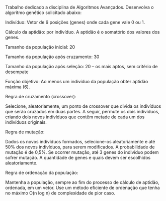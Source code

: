 Trabalho dedicado a disciplina de Algoritmos Avançados.
Desenvolva o algoritmo genético solicitado abaixo:

Indivíduo: Vetor de 6 posições (genes) onde cada gene vale 0 ou 1.

Cálculo da aptidão: por indivíduo. A aptidão é o somatório dos valores dos genes.

Tamanho da população inicial: 20

Tamanho da população após cruzamento: 30

Tamanho da população após seleção: 20 – os mais aptos, sem critério de desempate

Função objetivo: Ao menos um indivíduo da população obter aptidão máxima (6).


Regra de cruzamento (crossover):

Selecione, aleatoriamente, um ponto de crossover que divida os indivíduos que serão cruzados em duas partes. 
A seguir, permute os dois indivíduos, criando dois novos indivíduos que contêm metade de cada um dos indivíduos originais.

Regra de mutação:

Dados os novos indivíduos formados, selecione-os aleatoriamente e até 50% dos novos indivíduos, para serem modificados. 
A probabilidade de mutação é de 0,5%. Se ocorrer mutação, até 3 genes do indivíduo podem sofrer mutação. 
A quantidade de genes e quais devem ser escolhidos aleatoriamente.

Regra de ordenação da população:

Mantenha a população, sempre ao fim do processo de cálculo de aptidão, ordenada, em um vetor. 
Use um método eficiente de ordenação que tenha no máximo O(n log n) de complexidade de pior caso.
